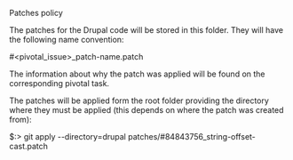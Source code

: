 Patches policy

The patches for the Drupal code will be stored in this folder.
They will have the following name convention:

#<pivotal_issue>_patch-name.patch

The information about why the patch was applied will be found on the corresponding pivotal task.

The patches will be applied form the root folder providing the directory where they must be applied (this depends on where the patch was created from):

$:> git apply --directory=drupal patches/#84843756_string-offset-cast.patch
